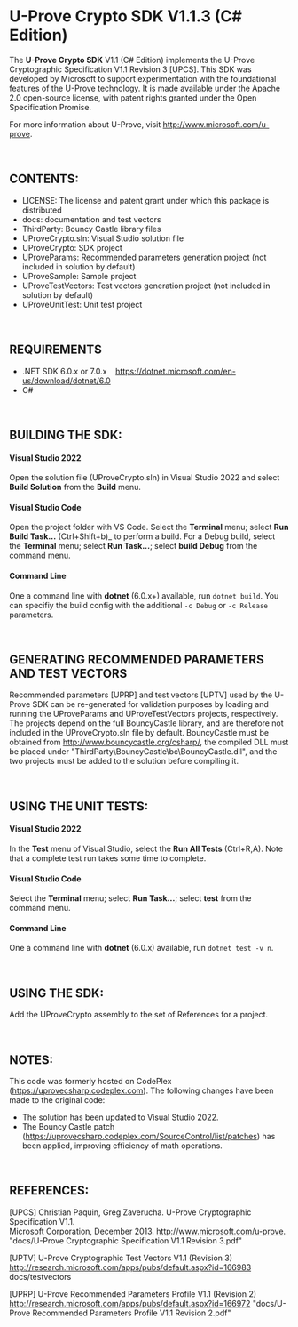 # U-Prove Crypto SDK V1.1.3 (C# Edition)


The __U-Prove Crypto SDK__ V1.1 (C# Edition) implements the U-Prove Cryptographic
Specification V1.1 Revision 3 [UPCS]. This SDK was developed by Microsoft to
support experimentation with the foundational features of the U-Prove technology.
It is made available under the Apache 2.0 open-source license, with patent
rights granted under the Open Specification Promise.

For more information about U-Prove, visit http://www.microsoft.com/u-prove.

<br>

## CONTENTS:

 - LICENSE: The license and patent grant under which this package is distributed
 - docs\: documentation and test vectors
 - ThirdParty\: Bouncy Castle library files
 - UProveCrypto.sln: Visual Studio solution file
 - UProveCrypto\: SDK project
 - UProveParams\: Recommended parameters generation project (not included in
                  solution by default)
 - UProveSample\: Sample project
 - UProveTestVectors\: Test vectors generation project (not included in
                       solution by default)
 - UProveUnitTest\: Unit test project

<br>

## REQUIREMENTS
- .NET SDK 6.0.x or 7.0.x &nbsp;&nbsp;  https://dotnet.microsoft.com/en-us/download/dotnet/6.0
- C#

<br>

## BUILDING THE SDK:

#### Visual Studio 2022
Open the solution file (UProveCrypto.sln) in Visual Studio 2022 and select __Build Solution__ from the __Build__ menu.

#### Visual Studio Code
Open the project folder with VS Code. Select the __Terminal__ menu; select __Run Build Task...__ (Ctrl+Shift+b)_ to perform a build. For a Debug build, select the __Terminal__ menu; select __Run Task...__; select __build Debug__ from the command menu.

#### Command Line
One a command line with __dotnet__ (6.0.x+) available, run `dotnet build`. You can specifiy the build config with the additional `-c Debug` or `-c Release` parameters.

<br>

## GENERATING RECOMMENDED PARAMETERS AND TEST VECTORS

Recommended parameters [UPRP] and test vectors [UPTV] used by the U-Prove SDK 
can be re-generated for validation purposes by loading and running the UProveParams
and UProveTestVectors projects, respectively. The projects depend on the full
BouncyCastle library, and are therefore not included in the UProveCrypto.sln file
by default. BouncyCastle must be obtained from 
http://www.bouncycastle.org/csharp/, the compiled DLL must be placed under
"ThirdParty\BouncyCastle\bc\BouncyCastle.dll", and the two projects must be added
to the solution before compiling it.

<br>

## USING THE UNIT TESTS:

#### Visual Studio 2022

In the __Test__ menu of Visual Studio, select the __Run All Tests__ (Ctrl+R,A). Note that a complete test run takes some
time to complete.

#### Visual Studio Code
Select the __Terminal__ menu; select __Run Task...__; select __test__ from the command menu.

#### Command Line
One a command line with __dotnet__ (6.0.x) available, run `dotnet test -v n`. 

<br>

## USING THE SDK:

Add the UProveCrypto assembly to the set of References for a project.

<br>

## NOTES:

This code was formerly hosted on CodePlex (https://uprovecsharp.codeplex.com).
The following changes have been made to the original code:
 - The solution has been updated to Visual Studio 2022.
 - The Bouncy Castle patch (https://uprovecsharp.codeplex.com/SourceControl/list/patches)
   has been applied, improving efficiency of math operations.

<br>

## REFERENCES:


[UPCS]    Christian Paquin, Greg Zaverucha. U-Prove Cryptographic Specification V1.1.  
          Microsoft Corporation, December 2013. http://www.microsoft.com/u-prove.  
	  "docs/U-Prove Cryptographic Specification V1.1 Revision 3.pdf"

[UPTV]	  U-Prove Cryptographic Test Vectors V1.1 (Revision 3)  
          http://research.microsoft.com/apps/pubs/default.aspx?id=166983
	  docs/testvectors

[UPRP]    U-Prove Recommended Parameters Profile V1.1 (Revision 2)  
          http://research.microsoft.com/apps/pubs/default.aspx?id=166972
	  "docs/U-Prove Recommended Parameters Profile V1.1 Revision 2.pdf"
